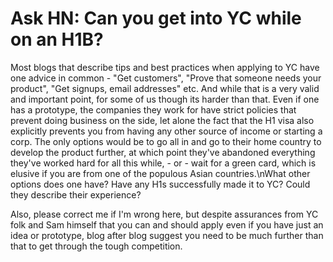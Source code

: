 # Ask HN: Can you get into YC while on an H1B?

Most blogs that describe tips and best practices when applying to YC have one advice in common - &quot;Get customers&quot;, &quot;Prove that someone needs your product&quot;, &quot;Get signups, email addresses&quot; etc. And while that is a very valid and important point, for some of us though its harder than that. Even if one has a prototype, the companies they work for have strict policies that prevent doing business on the side, let alone the fact that the H1 visa also explicitly prevents you from having any other source of income or starting a corp. The only options would be to go all in and go to their home country to develop the product further, at which point they&#x27;ve abandoned everything they&#x27;ve worked hard for all this while, - or - wait for a green card, which is elusive if you are from one of the populous Asian countries.\nWhat other options does one have? Have any H1s successfully made it to YC? Could they describe their experience?<p>Also, please correct me if I&#x27;m wrong here, but despite assurances from YC folk and Sam himself that you can and should apply even if you have just an idea or prototype, blog after blog suggest you need to be much further than that to get through the tough competition.
